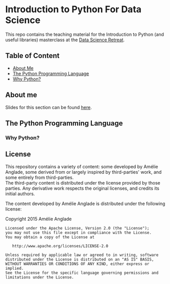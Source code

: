 # Introduction to Python For Data Science
This repo contains the teaching material for the Introduction to Python (and useful libraries) masterclass at the [Data Science Retreat](http://datascienceretreat.com/).

## Table of Content

* [About Me](#about-me)
* [The Python Programming Language](#the-python-programming-language)
 * [Why Python?](#why-python)

## About me
Slides for this section can be found [here](https://slides.com/utstikkar/introtopython-aboutme).

## The Python Programming Language

### Why Python?

## License

This repository contains a variety of content: some developed by Amélie Anglade, some derived from or largely inspired by third-parties' work, and some entirely from third-parties.  
The third-party content is distributed under the license provided by those parties. Any derivative work respects the original licenses, and credits its initial authors. 

The content developed by Amélie Anglade is distributed under the following license:

Copyright 2015 Amélie Anglade

    Licensed under the Apache License, Version 2.0 (the "License");
    you may not use this file except in compliance with the License.
    You may obtain a copy of the License at

       http://www.apache.org/licenses/LICENSE-2.0

    Unless required by applicable law or agreed to in writing, software
    distributed under the License is distributed on an "AS IS" BASIS,
    WITHOUT WARRANTIES OR CONDITIONS OF ANY KIND, either express or implied.
    See the License for the specific language governing permissions and
    limitations under the License.
